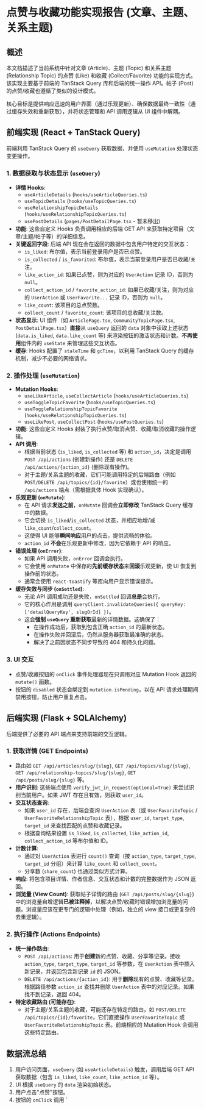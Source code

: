 # 点赞与收藏功能实现报告 (文章、主题、关系主题)

## 概述

本文档描述了当前系统中针对文章 (Article)、主题 (Topic) 和关系主题 (Relationship Topic) 的点赞 (Like) 和收藏 (Collect/Favorite) 功能的实现方式。该实现主要基于前端的 TanStack Query 库和后端的统一操作 API。帖子 (Post) 的点赞/收藏也遵循了类似的设计模式。

核心目标是提供响应迅速的用户界面（通过乐观更新）、确保数据最终一致性（通过缓存失效和重新获取），并将状态管理和 API 调用逻辑从 UI 组件中解耦。

## 前端实现 (React + TanStack Query)

前端利用 TanStack Query 的 `useQuery` 获取数据，并使用 `useMutation` 处理状态变更操作。

### 1. 数据获取与状态显示 (`useQuery`)

-   **详情 Hooks**:
    -   `useArticleDetails` (`hooks/useArticleQueries.ts`)
    -   `useTopicDetails` (`hooks/useTopicQueries.ts`)
    -   `useRelationshipTopicDetails` (`hooks/useRelationshipTopicQueries.ts`)
    -   `usePostDetails` (`pages/PostDetailPage.tsx` - 暂未移出)
-   **功能**: 这些自定义 Hooks 负责调用相应的后端 GET API 来获取特定项目（文章/主题/帖子等）的详细信息。
-   **关键返回字段**: 后端 API 现在会在返回的数据中包含用户特定的交互状态：
    -   `is_liked`: 布尔值，表示当前登录用户是否已点赞。
    -   `is_collected` / `is_favorited`: 布尔值，表示当前登录用户是否已收藏/关注。
    -   `like_action_id`: 如果已点赞，则为对应的 `UserAction` 记录 ID，否则为 `null`。
    -   `collect_action_id` / `favorite_action_id`: 如果已收藏/关注，则为对应的 `UserAction` 或 `UserFavorite...` 记录 ID，否则为 `null`。
    -   `like_count`: 该项目的总点赞数。
    -   `collect_count` / `favorite_count`: 该项目的总收藏/关注数。
-   **状态显示**: UI 组件（如 `ArticlePage.tsx`, `CommunityTopicPage.tsx`, `PostDetailPage.tsx`）**直接**从 `useQuery` 返回的 `data` 对象中读取上述状态 (`data.is_liked`, `data.like_count` 等) 来渲染按钮的激活状态和计数。**不再使用**组件内的 `useState` 来管理这些交互状态。
-   **缓存**: Hooks 配置了 `staleTime` 和 `gcTime`，以利用 TanStack Query 的缓存机制，减少不必要的网络请求。

### 2. 操作处理 (`useMutation`)

-   **Mutation Hooks**:
    -   `useLikeArticle`, `useCollectArticle` (`hooks/useArticleQueries.ts`)
    -   `useToggleTopicFavorite` (`hooks/useTopicQueries.ts`)
    -   `useToggleRelationshipTopicFavorite` (`hooks/useRelationshipTopicQueries.ts`)
    -   `useLikePost`, `useCollectPost` (`hooks/usePostQueries.ts`)
-   **功能**: 这些自定义 Hooks 封装了执行点赞/取消点赞、收藏/取消收藏的操作逻辑。
-   **API 调用**:
    -   根据当前状态 (`is_liked`, `is_collected` 等) 和 `action_id`，决定是调用 `POST /api/actions` (创建新操作) 还是 `DELETE /api/actions/{action_id}` (删除现有操作)。
    -   对于主题/关系主题的收藏，它们可能调用特定的后端路由（例如 `POST/DELETE /api/topics/{id}/favorite`）或也使用统一的 `/api/actions` 端点（需根据具体 Hook 实现确认）。
-   **乐观更新 (`onMutate`)**:
    -   在 API 请求**发送之前**，`onMutate` 回调会**立即修改** TanStack Query 缓存中的数据。
    -   它会切换 `is_liked`/`is_collected` 状态，并相应地增/减 `like_count`/`collect_count`。
    -   这使得 UI 能够**瞬间响应**用户的点击，提供流畅的体验。
    -   `action_id` **不会**在乐观更新中修改，因为它依赖于 API 的响应。
-   **错误处理 (`onError`)**:
    -   如果 API 调用失败，`onError` 回调会执行。
    -   它会使用 `onMutate` 中保存的**先前缓存状态**来**回滚**乐观更新，使 UI 恢复到操作前的状态。
    -   通常会使用 `react-toastify` 等库向用户显示错误提示。
-   **缓存失效与同步 (`onSettled`)**:
    -   无论 API 调用成功还是失败，`onSettled` 回调**总是**会执行。
    -   它的核心作用是调用 `queryClient.invalidateQueries({ queryKey: ['detailQueryKey', slugOrId] })`。
    -   这会**强制 `useQuery` 重新获取**最新的详情数据。这确保了：
        -   在操作成功后，获取到包含正确 `action_id` 的最新状态。
        -   在操作失败并回滚后，仍然从服务器获取最准确的状态。
        -   解决了之前因状态不同步导致的 404 和持久化问题。

### 3. UI 交互

-   点赞/收藏按钮的 `onClick` 事件处理器现在只调用对应 Mutation Hook 返回的 `mutate()` 函数。
-   按钮的 `disabled` 状态会绑定到 `mutation.isPending`，以在 API 请求处理期间禁用按钮，防止用户重复点击。

## 后端实现 (Flask + SQLAlchemy)

后端提供了必要的 API 端点来支持前端的交互逻辑。

### 1. 获取详情 (GET Endpoints)

-   路由如 `GET /api/articles/slug/{slug}`, `GET /api/topics/slug/{slug}`, `GET /api/relationship-topics/slug/{slug}`, `GET /api/posts/slug/{slug}` 等。
-   **用户识别**: 这些端点使用 `verify_jwt_in_request(optional=True)` 来尝试识别当前用户。如果 JWT 存在且有效，则获取 `user_id`。
-   **交互状态查询**:
    -   如果 `user_id` 存在，后端会查询 `UserAction` 表（或 `UserFavoriteTopic` / `UserFavoriteRelationshipTopic` 表），根据 `user_id`, `target_type`, `target_id` 来查找匹配的点赞和收藏记录。
    -   根据查询结果设置 `is_liked`, `is_collected`, `like_action_id`, `collect_action_id` 等布尔值和 ID。
-   **计数计算**:
    -   通过对 `UserAction` 表进行 `count()` 查询（按 `action_type`, `target_type`, `target_id` 分组）来计算 `like_count` 和 `collect_count`。
    -   分享数 (`share_count`) 也通过类似方式计算。
-   **响应**: 将包含项目详情、作者信息、交互状态和计数的完整数据作为 JSON 返回。
-   **浏览量 (View Count)**: 获取帖子详情的路由 (`GET /api/posts/slug/{slug}`) 中的浏览量自增逻辑**已被注释掉**，以解决点赞/收藏时错误增加浏览量的问题。浏览量应该在更专门的逻辑中处理（例如，独立的 view 接口或更复杂的去重逻辑）。

### 2. 执行操作 (Actions Endpoints)

-   **统一操作路由**:
    -   `POST /api/actions`: 用于**创建**新的点赞、收藏、分享等记录。接收 `action_type`, `target_type`, `target_id` 等参数，在 `UserAction` 表中插入新记录，并返回包含新记录 `id` 的 JSON。
    -   `DELETE /api/actions/{action_id}`: 用于**删除**现有的点赞、收藏等记录。根据路径参数 `action_id` 查找并删除 `UserAction` 表中的对应记录。如果找不到记录，返回 404。
-   **特定收藏路由 (可能存在)**:
    -   对于主题/关系主题的收藏，可能还存在特定的路由，如 `POST/DELETE /api/topics/{id}/favorite`，它们直接操作 `UserFavoriteTopic` 或 `UserFavoriteRelationshipTopic` 表。前端相应的 Mutation Hook 会调用这些特定路由。

## 数据流总结

1.  用户访问页面，`useQuery` (如 `useArticleDetails`) 触发，调用后端 GET API 获取数据（包含 `is_liked`, `like_count`, `like_action_id` 等）。
2.  UI 根据 `useQuery` 的 `data` 渲染初始状态。
3.  用户点击"点赞"按钮。
4.  按钮的 `onClick` 调用 `
